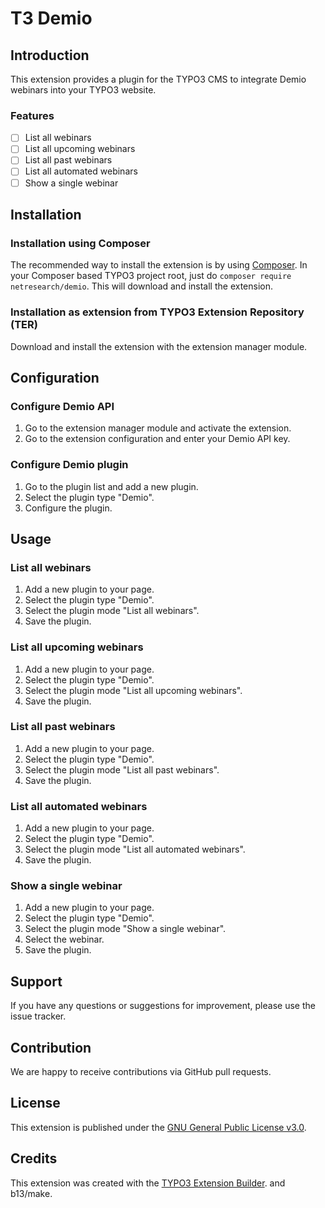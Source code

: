
# T3 Demio

## Introduction

This extension provides a plugin for the TYPO3 CMS to integrate Demio webinars into your TYPO3 website.

### Features

* [ ] List all webinars
* [ ] List all upcoming webinars
* [ ] List all past webinars
* [ ] List all automated webinars
* [ ] Show a single webinar

## Installation

### Installation using Composer

The recommended way to install the extension is by using [Composer](https://getcomposer.org/). In your Composer based TYPO3 project root, just do `composer require netresearch/demio`. This will download and install the extension.

### Installation as extension from TYPO3 Extension Repository (TER)

Download and install the extension with the extension manager module.

## Configuration

### Configure Demio API

1. Go to the extension manager module and activate the extension.
2. Go to the extension configuration and enter your Demio API key.

### Configure Demio plugin

1. Go to the plugin list and add a new plugin.
2. Select the plugin type "Demio".
3. Configure the plugin.

## Usage

### List all webinars

1. Add a new plugin to your page.
2. Select the plugin type "Demio".
3. Select the plugin mode "List all webinars".
4. Save the plugin.

### List all upcoming webinars

1. Add a new plugin to your page.
2. Select the plugin type "Demio".
3. Select the plugin mode "List all upcoming webinars".
4. Save the plugin.

### List all past webinars

1. Add a new plugin to your page.
2. Select the plugin type "Demio".
3. Select the plugin mode "List all past webinars".
4. Save the plugin.

### List all automated webinars

1. Add a new plugin to your page.
2. Select the plugin type "Demio".
3. Select the plugin mode "List all automated webinars".
4. Save the plugin.

### Show a single webinar

1. Add a new plugin to your page.
2. Select the plugin type "Demio".
3. Select the plugin mode "Show a single webinar".
4. Select the webinar.
5. Save the plugin.

## Support

If you have any questions or suggestions for improvement, please use the issue tracker.

## Contribution

We are happy to receive contributions via GitHub pull requests.

## License

This extension is published under the [GNU General Public License v3.0](https://www.gnu.org/licenses/gpl-3.0.en.html).

## Credits

This extension was created with the [TYPO3 Extension Builder](https//github.com/FriendsOfTYPO3/extension_builder). and b13/make.

